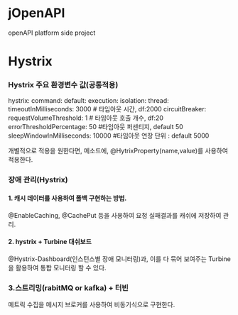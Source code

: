 # jOpenAPI
openAPI platform side project

# Hystrix

### Hystrix 주요 환경변수 값(공통적용)

hystrix:
  command:
    default:
      execution:
        isolation:
          thread:
            timeoutInMilliseconds: 3000 # 타임아웃 시간, df:2000
      circuitBreaker:
        requestVolumeThreshold: 1 # 타임아웃 호출 개수, df:20
        errorThresholdPercentage: 50  #타임아웃 퍼센티지, default 50
        sleepWindowInMilliseconds: 10000 #타임아웃 연장 단위 : default 5000
        
개별적으로 적용을 원한다면, 메소드에, @HytrixProperty(name,value)를 사용하여 
적용한다. 

###  장애 관리(Hystrix)
#### 1. 캐시 데이터를 사용하여 폴백 구현하는 방법.
@EnableCaching, @CachePut 등을 사용하여 요청 실패결과를 캐쉬에 저장하여 관리.

#### 2. hystrix  + Turbine 대쉬보드
@Hystrix-Dashboard(인스턴스별 장애 모니터링)과, 이를 다 묶어 보여주는
Turbine을 활용하여 통합 모니터링 할 수 있다.

### 3.스트리밍(rabitMQ or kafka) + 터빈
메트릭 수집을 메시지 브로커를 사용하여 비동기식으로 구현한다.

     
  